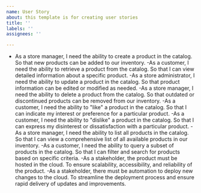 ```yaml
---
name: User Story
about: this template is for creating user stories
title: ''
labels: ''
assignees: ''

---
```


- As a store manager, I need the ability to create a product in the catalog.
So that new products can be added to our inventory.
-As a customer, I need the ability to retrieve a product from the catalog.
So that I can view detailed information about a specific product.
-As a store administrator, I need the ability to update a product in the catalog.
So that product information can be edited or modified as needed.
-As a store manager, I need the ability to delete a product from the catalog.
So that outdated or discontinued products can be removed from our inventory.
-As a customer, I need the ability to "like" a product in the catalog.
So that I can indicate my interest or preference for a particular product.
-As a customer, I need the ability to "dislike" a product in the catalog.
So that I can express my disinterest or dissatisfaction with a particular product.
-As a store manager, I need the ability to list all products in the catalog.
So that I can view a comprehensive list of all available products in our inventory.
-As a customer, I need the ability to query a subset of products in the catalog.
So that I can filter and search for products based on specific criteria.
-As a stakeholder, the product must be hosted in the cloud.
To ensure scalability, accessibility, and reliability of the product.
-As a stakeholder, there must be automation to deploy new changes to the cloud.
To streamline the deployment process and ensure rapid delivery of updates and improvements.
